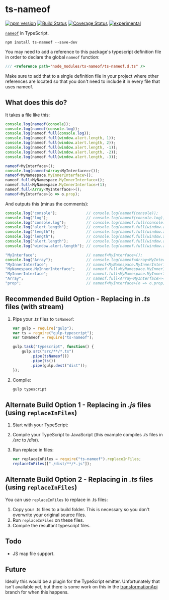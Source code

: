 ﻿ts-nameof
==========

[![npm version](https://badge.fury.io/js/ts-nameof.svg)](https://badge.fury.io/js/ts-nameof)
[![Build Status](https://travis-ci.org/dsherret/ts-nameof.svg)](https://travis-ci.org/dsherret/ts-nameof)
[![Coverage Status](https://coveralls.io/repos/dsherret/ts-nameof/badge.svg?branch=master&service=github)](https://coveralls.io/github/dsherret/ts-nameof?branch=master)
[![experimental](http://badges.github.io/stability-badges/dist/experimental.svg)](http://github.com/badges/stability-badges)

[`nameof`](https://msdn.microsoft.com/en-us/library/dn986596.aspx) in TypeScript.

```
npm install ts-nameof --save-dev
```

You may need to add a reference to this package's typescript definition file in order to declare the global `nameof` function:

```typescript
/// <reference path="node_modules/ts-nameof/ts-nameof.d.ts" />
```

Make sure to add that to a single definition file in your project where other references are located so that you don't need to include it in every file that uses nameof.

## What does this do?

It takes a file like this:

```typescript
console.log(nameof(console));
console.log(nameof(console.log));
console.log(nameof.full(console.log));
console.log(nameof.full(window.alert.length, 1));
console.log(nameof.full(window.alert.length, 2));
console.log(nameof.full(window.alert.length, -1));
console.log(nameof.full(window.alert.length, -2));
console.log(nameof.full(window.alert.length, -3));

nameof<MyInterface>();
console.log(nameof<Array<MyInterface>>());
nameof<MyNamespace.MyInnerInterface>();
nameof.full<MyNamespace.MyInnerInterface>();
nameof.full<MyNamespace.MyInnerInterface>(1);
nameof.full<Array<MyInterface>>();
nameof<MyInterface>(o => o.prop);
```

And outputs this (minus the comments):

```typescript
console.log("console");             // console.log(nameof(console));
console.log("log");                 // console.log(nameof(console.log));
console.log("console.log");         // console.log(nameof.full(console.log));
console.log("alert.length");        // console.log(nameof.full(window.alert.length, 1));
console.log("length");              // console.log(nameof.full(window.alert.length, 2));
console.log("length");              // console.log(nameof.full(window.alert.length, -1));
console.log("alert.length");        // console.log(nameof.full(window.alert.length, -2));
console.log("window.alert.length"); // console.log(nameof.full(window.alert.length, -3));

"MyInterface";                      // nameof<MyInterface>();
console.log("Array");               // console.log(nameof<Array<MyInterface>>());
"MyInnerInterface";                 // nameof<MyNamespace.MyInnerInterface>();
"MyNamespace.MyInnerInterface";     // nameof.full<MyNamespace.MyInnerInterface>();
"MyInnerInterface";                 // nameof.full<MyNamespace.MyInnerInterface>(1);
"Array";                            // nameof.full<Array<MyInterface>>();
"prop";                             // nameof<MyInterface>(o => o.prop);
```

## Recommended Build Option - Replacing in *.ts* files (with stream)

1. Pipe your *.ts* files to `tsNameof`:

    ```javascript
    var gulp = require("gulp");
    var ts = require("gulp-typescript");
    var tsNameof = require("ts-nameof");

    gulp.task("typescript", function() {
        gulp.src("src/**/*.ts")
            .pipe(tsNameof())
            .pipe(ts())
            .pipe(gulp.dest("dist"));
    });
    ```

2. Compile:

    ```bash
    gulp typescript
    ```

## Alternate Build Option 1 - Replacing in *.js* files (using `replaceInFiles`)

1. Start with your TypeScript:

2. Compile your TypeScript to JavaScript (this example compiles *.ts* files in */src* to */dist*).

3. Run replace in files:

    ```javascript
    var replaceInFiles = require("ts-nameof").replaceInFiles;
    replaceInFiles(["./dist/**/*.js"]);
    ```

## Alternate Build Option 2 - Replacing in *.ts* files (using `replaceInFiles`)

You can use `replaceInFiles` to replace in .ts files:

1. Copy your .ts files to a build folder. This is necessary so you don't overwrite your original source files.
2. Run `replaceInFiles` on these files.
3. Compile the resultant typescript files.

## Todo

* JS map file support.

## Future

Ideally this would be a plugin for the TypeScript emitter. Unfortunately that isn't available yet, but there is some work on
this in the [transformationApi](https://github.com/dsherret/ts-nameof/tree/transformationApi) branch for when this happens.
